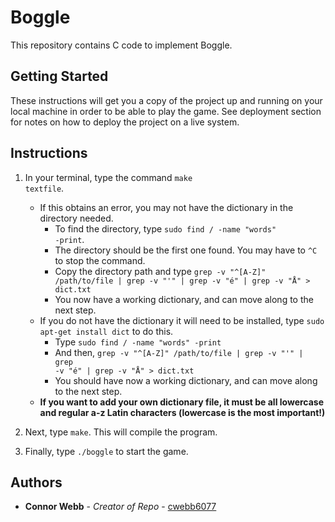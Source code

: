 # Boggle

This repository contains C code to implement Boggle. 

## Getting Started

These instructions will get you a copy of the project up and running on your local machine in order to be able to play the game. See deployment section for notes on how to deploy the project on a live system.  

## Instructions

1. In your terminal, type the command <code>make textfile</code>.

    - If this obtains an error, you may not have the dictionary in the directory needed.
        - To find the directory, type <code>sudo find / -name "words" -print</code>.
        - The directory should be the first one found. You may have to <code>^C</code> to stop the command.
        - Copy the directory path and type <code>grep -v "^[A-Z]" /path/to/file | grep -v "'" | grep -v "é" | grep -v "Å"  > dict.txt </code>
        - You now have a working dictionary, and can move along to the next step.
    - If you do not have the dictionary it will need to be installed, type <code>sudo apt-get install dict</code> to do this.
        - Type <code>sudo find / -name "words" -print</code>
        - And then, <code>grep -v "^[A-Z]" /path/to/file | grep -v "'" | grep -v "é" | grep -v "Å"  > dict.txt </code>
        - You should have now a working dictionary, and can move along to the next step. 
    - **If you want to add your own dictionary file, it must be all lowercase and regular a-z Latin characters (lowercase is the most important!)** 

1. Next, type <code>make</code>. This will compile the program.

1. Finally, type <code>./boggle</code> to start the game. 

## Authors

* **Connor Webb** - *Creator of Repo* - [cwebb6077](https://github.com/cwebb6077)

